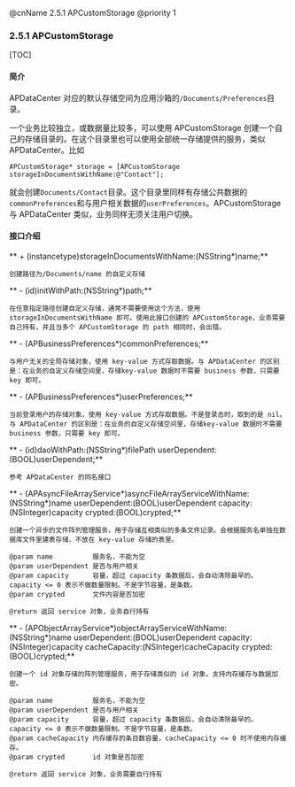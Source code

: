 @cnName 2.5.1 APCustomStorage
@priority 1

### 2.5.1 APCustomStorage

[TOC]

#### 简介

APDataCenter 对应的默认存储空间为应用沙箱的`/Documents/Preferences`目录。

一个业务比较独立，或数据量比较多，可以使用 APCustomStorage 创建一个自己的存储目录的。在这个目录里也可以使用全部统一存储提供的服务，类似 APDataCenter。比如

```
APCustomStorage* storage = [APCustomStorage storageInDocumentsWithName:@"Contact"];
```
就会创建`Documents/Contact`目录。这个目录里同样有存储公共数据的`commonPreferences`和与用户相关数据的`userPreferences`。APCustomStorage 与 APDataCenter 类似，业务同样无须关注用户切换。

#### 接口介绍

** + (instancetype)storageInDocumentsWithName:(NSString*)name;**
```
创建路径为/Documents/name 的自定义存储
```

** - (id)initWithPath:(NSString*)path;**
```
在任意指定路径创建自定义存储，通常不需要使用这个方法，使用 storageInDocumentsWithName 即可。使用此接口创建的 APCustomStorage，业务需要自己持有，并且当多个 APCustomStorage 的 path 相同时，会出错。
```

** - (APBusinessPreferences*)commonPreferences;**
```
与用户无关的全局存储对象，使用 key-value 方式存取数据。与 APDataCenter 的区别是：在业务的自定义存储空间里，存储key-value 数据时不需要 business 参数，只需要 key 即可。
```

** - (APBusinessPreferences*)userPreferences;**
```
当前登录用户的存储对象，使用 key-value 方式存取数据。不是登录态时，取到的是 nil。与 APDataCenter 的区别是：在业务的自定义存储空间里，存储key-value 数据时不需要 business 参数，只需要 key 即可。
```

** - (id)daoWithPath:(NSString*)filePath userDependent:(BOOL)userDependent;**
```
参考 APDataCenter 的同名接口
```

** - (APAsyncFileArrayService*)asyncFileArrayServiceWithName:(NSString*)name userDependent:(BOOL)userDependent capacity:(NSInteger)capacity crypted:(BOOL)crypted;**
```
创建一个异步的文件阵列管理服务，用于存储互相类似的多条文件记录。会根据服务名单独在数据库文件里建表存储，不放在 key-value 存储的表里。

@param name          服务名，不能为空
@param userDependent 是否与用户相关
@param capacity      容量，超过 capacity 条数据后，会自动清除最早的。capacity <= 0 表示不做数量限制。不是字节容量，是条数。
@param crypted       文件内容是否加密

@return 返回 service 对象，业务自行持有
```

** - (APObjectArrayService*)objectArrayServiceWithName:(NSString*)name userDependent:(BOOL)userDependent capacity:(NSInteger)capacity cacheCapacity:(NSInteger)cacheCapacity crypted:(BOOL)crypted;**
```
创建一个 id 对象存储的阵列管理服务，用于存储类似的 id 对象，支持内存缓存与数据加密。

@param name          服务名，不能为空
@param userDependent 是否与用户相关
@param capacity      容量，超过 capacity 条数据后，会自动清除最早的。capacity <= 0 表示不做数量限制。不是字节容量，是条数。
@param cacheCapacity 内存缓存的条目数容量，cacheCapacity <= 0 时不使用内存缓存。
@param crypted       id 对象是否加密

@return 返回 service 对象，业务需要自行持有
```